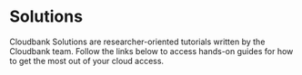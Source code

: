 # Solutions

Cloudbank Solutions are researcher-oriented tutorials written by the Cloudbank team. Follow the links below to access hands-on guides for how to get the most out of your cloud access.
